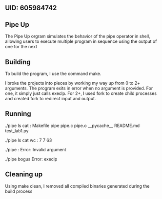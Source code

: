 ## UID: 605984742

## Pipe Up
The Pipe Up orgram simulates the behavior of the pipe operator in shell, allowing
users to execute multiple program in sequence using the output of one for the next

## Building
To build the program, I use the command make.

I broke the projects into pieces by working my way up from 0 to 2+ arguments. The program exits in error when no argument is provided. For one, it simply just calls execlp. For 2+, I used fork to create child processes and created fork to redirect 
input and output.

## Running
./pipe ls cat :
Makefile
pipe
pipe.c
pipe.o
\_\_pycache\_\_
README.md
test_lab1.py

./pipe ls cat wc : 
    7       7      63

./pipe : 
Error: Invalid argument

./pipe bogus
Error: execlp

## Cleaning up
Using make clean, I removed all compiled binaries generated during the build process